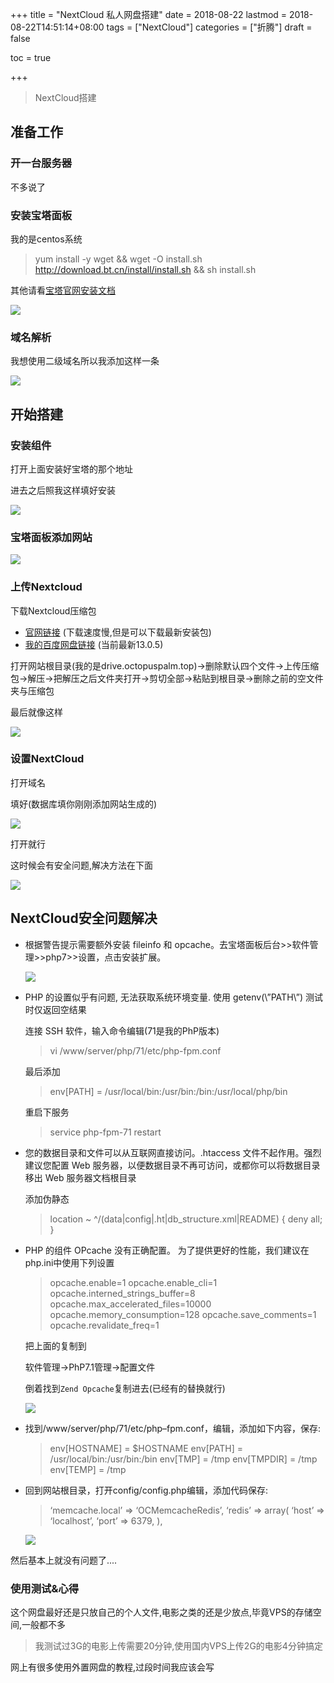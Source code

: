 +++
title = "NextCloud 私人网盘搭建"
date = 2018-08-22
lastmod = 2018-08-22T14:51:14+08:00
tags = ["NextCloud"]
categories = ["折腾"]
draft = false

toc = true

+++

> NextCloud搭建

<!--more-->

## 准备工作
### 开一台服务器
不多说了
### 安装宝塔面板
我的是centos系统

> yum install -y wget && wget -O install.sh http://download.bt.cn/install/install.sh && sh install.sh

其他请看[宝塔官网安装文档](https://www.bt.cn/bbs/thread-1186-1-1.html)

![](https://graph-bed-1256708472.cos.ap-chengdu.myqcloud.com/2.png)

### 域名解析
我想使用二级域名所以我添加这样一条

![](https://graph-bed-1256708472.cos.ap-chengdu.myqcloud.com/1.png)

## 开始搭建

### 安装组件
打开上面安装好宝塔的那个地址

进去之后照我这样填好安装

![](https://graph-bed-1256708472.cos.ap-chengdu.myqcloud.com/3.png)

### 宝塔面板添加网站

![](https://graph-bed-1256708472.cos.ap-chengdu.myqcloud.com/4.png)

### 上传Nextcloud

下载Nextcloud压缩包
- [官网链接]()  (下载速度慢,但是可以下载最新安装包)
- [我的百度网盘链接](https://pan.baidu.com/s/1BaapbonsT0SpgMh2BWVsAw)
(当前最新13.0.5)

打开网站根目录(我的是drive.octopuspalm.top)->删除默认四个文件->上传压缩包->解压->把解压之后文件夹打开->剪切全部->粘贴到根目录->删除之前的空文件夹与压缩包

最后就像这样

![](https://graph-bed-1256708472.cos.ap-chengdu.myqcloud.com/5.png)

### 设置NextCloud

打开域名

填好(数据库填你刚刚添加网站生成的)

![](https://graph-bed-1256708472.cos.ap-chengdu.myqcloud.com/6.png)

打开就行

这时候会有安全问题,解决方法在下面

![](https://graph-bed-1256708472.cos.ap-chengdu.myqcloud.com/7.png)

## NextCloud安全问题解决

- 根据警告提示需要额外安装 fileinfo 和 opcache。去宝塔面板后台>>软件管理>>php7>>设置，点击安装扩展。

  ![](https://graph-bed-1256708472.cos.ap-chengdu.myqcloud.com/9.png)

- PHP 的设置似乎有问题, 无法获取系统环境变量. 使用 getenv(\”PATH\”) 测试时仅返回空结果

  连接 SSH 软件，输入命令编辑(71是我的PhP版本)

  > vi /www/server/php/71/etc/php-fpm.conf

  最后添加

  > env[PATH] = /usr/local/bin:/usr/bin:/bin:/usr/local/php/bin

  重启下服务

  > service php-fpm-71 restart

- 您的数据目录和文件可以从互联网直接访问。.htaccess 文件不起作用。强烈建议您配置 Web 服务器，以便数据目录不再可访问，或都你可以将数据目录移出 Web 服务器文档根目录

  添加伪静态

  > location
  ~ ^/(data|config|.ht|db_structure.xml|README) {
  deny all;
  }

- PHP 的组件 OPcache 没有正确配置。 为了提供更好的性能，我们建议在 php.ini中使用下列设置

  > opcache.enable=1
  opcache.enable_cli=1
  opcache.interned_strings_buffer=8
  opcache.max_accelerated_files=10000
  opcache.memory_consumption=128
  opcache.save_comments=1
  opcache.revalidate_freq=1

  把上面的复制到

  软件管理->PhP7.1管理->配置文件

  倒着找到`Zend Opcache`复制进去(已经有的替换就行)

  ![](https://graph-bed-1256708472.cos.ap-chengdu.myqcloud.com/10.png)

- 找到/www/server/php/71/etc/php–fpm.conf，编辑，添加如下内容，保存:
  
  > env[HOSTNAME] = $HOSTNAME
  env[PATH] = /usr/local/bin:/usr/bin:/bin
  env[TMP] = /tmp
  env[TMPDIR] = /tmp
  env[TEMP] = /tmp

- 回到网站根目录，打开config/config.php编辑，添加代码保存:

  > ‘memcache.local’ => ‘OCMemcacheRedis’,
  ‘redis’ => array(
  ‘host’ => ‘localhost’,
  ‘port’ => 6379,
  ),

  ![](https://graph-bed-1256708472.cos.ap-chengdu.myqcloud.com/11.png)

然后基本上就没有问题了....

### 使用测试&心得

这个网盘最好还是只放自己的个人文件,电影之类的还是少放点,毕竟VPS的存储空间,一般都不多

> 我测试过3G的电影上传需要20分钟,使用国内VPS上传2G的电影4分钟搞定

网上有很多使用外置网盘的教程,过段时间我应该会写
